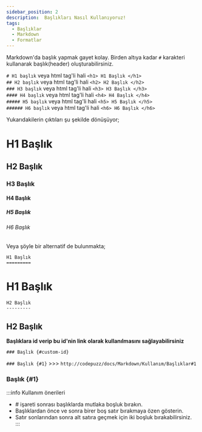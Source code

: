 ```yaml
---
sidebar_position: 2
description:  Başlıkları Nasıl Kullanıyoruz!
tags:
  - Başlıklar
  - Markdown
  - Formatlar
---
```

Markdown'da başlık yapmak gayet kolay. Birden altıya kadar ```#``` karakteri kullanarak başlık(header) oluşturabilirsiniz.

```# H1 başlık```  veya html tag'li hali ```<h1> H1 Başlık </h1>```  
```## H2 başlık```  veya html tag'li hali  ```<h2> H2 Başlık </h2>```    
```### H3 başlık```  veya html tag'li hali  ```<h3> H3 Başlık </h3>```   
```#### H4 başlık```  veya html tag'li hali  ```<h4> H4 Başlık </h4>```   
```##### H5 başlık```  veya html tag'li hali  ```<h5> H5 Başlık </h5>```   
```###### H6 başlık```  veya html tag'li hali  ```<h6> H6 Başlık </h6>```   

Yukarıdakilerin çıktıları şu şekilde dönüşüyor;

# H1 Başlık  

## H2 Başlık  

### H3 Başlık

#### H4 Başlık  

##### H5 Başlık 
 
###### H6 Başlık 


Veya şöyle bir alternatif de bulunmakta;

```
H1 Başlık
=========
```
H1 Başlık
=========
```
H2 Başlık
---------
```
H2 Başlık
---------  

**Başlıklara id verip bu id'nin link olarak kullanılmasını sağlayabilirsiniz**  

```### Başlık {#custom-id}```

```### Başlık {#1}```  >>> ```http://codepuzz/docs/Markdown/Kullanım/Başlıklar#1```

### Başlık {#1}  

:::info Kullanım önerileri
* \# işareti sonrası başlıklarda mutlaka boşluk bırakın. 
* Başlıklardan önce ve sonra birer boş satır bırakmaya özen gösterin.
* Satır sonlarından sonra alt satıra geçmek için iki boşluk bırakabilirsiniz.  
:::
